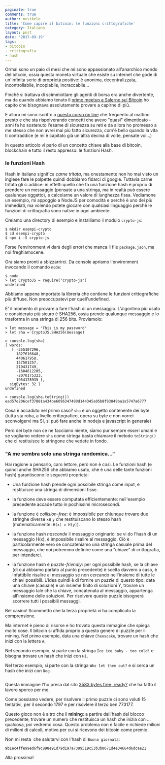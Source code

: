 ```yaml
---
paginate: true
comments: true
author: musikele
title: 'Come capire il bitcoin: le funzioni crittografiche'
category: Italiano
layout: post
date: '2017-09-19'
tags:
- bitcoin
- crittografia
- hash
---
```


Ormai sono un paio di mesi che mi sono appassionato all'anarchico mondo del bitcoin, ossia questa moneta virtuale che esiste su internet che gode di un'infinita serie di proprietà positive: è anonima, decentralizzata, incontrollabile, incopiabile, incraccabile...

Finchè si trattava di scimmiottare gli agenti di borsa era anche divertente, ma da quando abbiamo tenuto il [primo meetup a Salerno sul Bitcoin](https://www.meetup.com/it-IT/preview/devday-salerno/events/242583299) ho capito che bisognava assolutamente provare a capirne di più.

E allora mi sono iscritto a [questo corso on line](https://www.coursera.org/learn/cryptocurrency/) che frequento al mattino presto e che sta rispolverando concetti che avevo "quasi" dimenticato - anni fa ho sostenuto l'esame di sicurezza su reti e da allora ho promesso a me stesso che non avrei mai più fatto sicurezza, com'è bello quando la vita ti contraddice (e mi è capitato già un'altra decina di volte, pensate voi...)

In questo articolo vi parlo di un concetto chiave alla base di bitcoin, blockchain e tutto il resto appresso: le funzioni Hash.

### le funzioni Hash

Hash in italiano significa *carne tritata*, ma onestamente non ho mai visto un inglese fare le polpette quindi dobbiamo fidarci di google. Tuttavia carne tritata gli si addice: in effetti quello che fa una funzione hash è proprio di prendere un messaggio (pensate a una stringa, ma in realtà può essere qualunque oggetto), e calcolarne un valore di lunghezza fissa. Vediamone un esempio, mi appoggio a NodeJS per comodità e perchè è uno dei più immediati, ma volendo potete giocare con qualsiasi linguaggio perchè le funzioni di crittografia sono native in ogni ambiente.

Creiamo una directory di esempio e installiamo il modulo `crypto-js`:

```
$ mkdir esempi-crypto
$ cd esempi-crypto
$ npm i -S crypto-js 

```

Forse l'environment vi darà degli errori che manca il file `package.json`, ma noi freghiamocene.

Ora siamo pronti a sbizzarrirci. Da console apriamo l'environment invocando il comando `node`:

```
$ node 
> let CryptoJS = require('crypto-js')
undefined

```

Abbiamo appena importato la libreria che contiene le funzioni crittografiche più diffuse. Non preoccupatevi per quell'undefined.

E' il momento di provare a fare l'hash di un messaggio. L'algoritmo più usato e considerato più sicuro è SHA256, ossia prende qualunque messaggio e lo trasforma in una stringa di 256 bits. Proviamolo:

```
> let message = "This is my password" 
> let sha = CryptoJS.SHA256(message)

> console.log(sha)
{ words:
   [ -355107296,
     1827616648,
     440617958,
     157501257,
     219431749,
     -1604612205,
     -2070175323,
     1954178935 ],
  sigBytes: 32 }
undefined

> console.log(sha.toString())
ead57e206cef37881a434be6096347490d144345a05b8f93849ba1a5747a6777

```

Cosa è accaduto nel primo caso? `sha` è un oggetto contenente dei byte (tutta sta roba, a livello crittografico, opera su byte e non vorrei sconvolgervi ma SI, si può fare anche in nodejs e javascript in generale)

Però dei byte non ce ne facciamo niente, siamo pur sempre esseri umani e se vogliamo vedere `sha` come stringa basta chiamare il metodo `toString()` che ci restituisce lo stringone che vedete in fondo.

### "A me sembra solo una stringa randomica..."

Hai ragione a pensarlo, caro lettore, però non è così. Le funzioni hash (e quindi anche SHA256 che abbiamo usato, che è una delle tante funzioni hash) garantiscono le seguenti proprietà:

* Una funzione hash prende ogni possibile stringa come input, e restituisce una stringa di dimensioni fisse.

* la funzione deve essere computata efficientemente: nell'esempio precedente accade tutto in pochissimi microsecondi.

* la funzione è *collision-free*: è impossibile per chiunque trovare due stringhe diverse `x`e `y` che restituiscano lo stesso hash (matematicamente: `H(x) = H(y)`).

* la funzione hash *nasconde* il messaggio originario: se vi do l'hash di un messaggio H(x), è impossibile risalire al messaggio. Ciò è particolarmente vero se concateniamo una stringa casuale prima del messaggio, che noi potremmo definire come una "chiave" di crittografia, per intenderci.

* la funzione hash è *puzzle-friendly*: per ogni possibile hash, se la chiave (di cui abbiamo parlato al punto precedente) è scelta davvero a caso, è infattibile risalire al messaggio se non cercando nell'insieme di tutte le chiavi possibili. L'idea quindi è di fornire un *puzzle* di questo tipo: data una chiave (casuale) e un insieme finito di soluzioni Y, trovare un messaggio tale che la chiave, concatenata al messaggio, appartenga all'insieme delle soluzioni. Per risolvere questo puzzle bisognerà scorrere tutti i possibili messaggi.

Bel casino! Scommetto che la terza proprietà vi ha complicato la comprensione.

Ma internet è pieno di risorse e ho trovato questa immagine che spiega molte cose. Il bitcoin si affida proprio a questo genere di puzzle per il mining. Nel primo esempio, data una chiave `Cheescake`, trovare un hash che inizi con la lettera `A`.

Nel secondo esempio, si parte con la stringa `Ice ice baby - too cold!`​ e bisogna trovare un hash che inizi con `Hi`.

Nel terzo esempio, si parte con la stringa `Who let them out?`​ e si cerca un hash che inizi con `Dog`​.

<img src="{{ site.baseurl }}/images/solvingahashpuzzle.png" alt="" class="">

Questa immagine l'ho presa dal sito [3583 bytes free, ready?](https://3583bytesready.net/2016/09/06/hash-puzzes-proofs-work-bitcoin/) che ha fatto il lavoro sporco per me.

Come possiamo vedere, per risolvere il primo puzzle ci sono voluti 15 tentativi, per il secondo 1797 e per risovlere il terzo ben 773177.

Questo gioco non è altro che il **mining**: a partire dall'hash del blocco precedente, trovare un numero che restituisca un hash che inizia con ... qualcosa, poi vedremo cosa. Questo problema non è facile e richiede milioni di milioni di calcoli, motivo per cui si ricevono dei bitcoin come premio.

Non mi resta  che salutarvi con l'hash di `Buona giornata`:

```
9b1ec4ffe99ed6f9c898e91d79d197a7399519c53b3b0671d4e34664d6dcae21

```

Alla prossima!